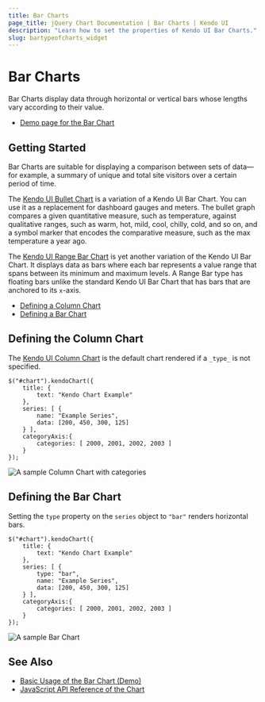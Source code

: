 ```yaml
---
title: Bar Charts
page_title: jQuery Chart Documentation | Bar Charts | Kendo UI
description: "Learn how to set the properties of Kendo UI Bar Charts."
slug: bartypeofcharts_widget
---
```


# Bar Charts

Bar Charts display data through horizontal or vertical bars whose lengths vary according to their value.

* [Demo page for the Bar Chart](http://demos.telerik.com/kendo-ui/bar-charts/index)

## Getting Started

Bar Charts are suitable for displaying a comparison between sets of data&mdash;for example, a summary of unique and total site visitors over a certain period of time.

The [Kendo UI Bullet Chart](https://demos.telerik.com/kendo-ui/bullet-charts/index) is a variation of a Kendo UI Bar Chart. You can use it as a replacement for dashboard gauges and meters. The bullet graph compares a given quantitative measure, such as temperature, against qualitative ranges, such as warm, hot, mild, cool, chilly, cold, and so on, and a symbol marker that encodes the comparative measure, such as the max temperature a year ago.

The [Kendo UI Range Bar Chart](https://demos.telerik.com/kendo-ui/range-bar-charts/index) is yet another variation of the Kendo UI Bar Chart. It displays data as bars where each bar represents a value range that spans between its minimum and maximum levels. A Range Bar type has floating bars unlike the standard Kendo UI Bar Chart that has bars that are anchored to its `x`-axis.

* [Defining a Column Chart](#defining-the-column-chart)
* [Defining a Bar Chart](#defining-the-bar-chart)

## Defining the Column Chart

The [Kendo UI Column Chart](https://demos.telerik.com/kendo-ui/bar-charts/column) is the default chart rendered if a `_type_` is not specified.

    $("#chart").kendoChart({
        title: {
            text: "Kendo Chart Example"
        },
        series: [ {
            name: "Example Series",
            data: [200, 450, 300, 125]
        } ],
        categoryAxis:{
            categories: [ 2000, 2001, 2002, 2003 ]
        }
    });

![A sample Column Chart with categories](../chart-column-categories.png)

## Defining the Bar Chart

Setting the `type` property on the `series` object to `"bar"` renders horizontal bars.

    $("#chart").kendoChart({
        title: {
            text: "Kendo Chart Example"
        },
        series: [ {
            type: "bar",
            name: "Example Series",
            data: [200, 450, 300, 125]
        } ],
        categoryAxis:{
            categories: [ 2000, 2001, 2002, 2003 ]
        }
    });

![A sample Bar Chart](chart-bar.png)

## See Also

* [Basic Usage of the Bar Chart (Demo)](http://demos.telerik.com/kendo-ui/bar-charts/index)
* [JavaScript API Reference of the Chart](/api/javascript/dataviz/ui/chart)
